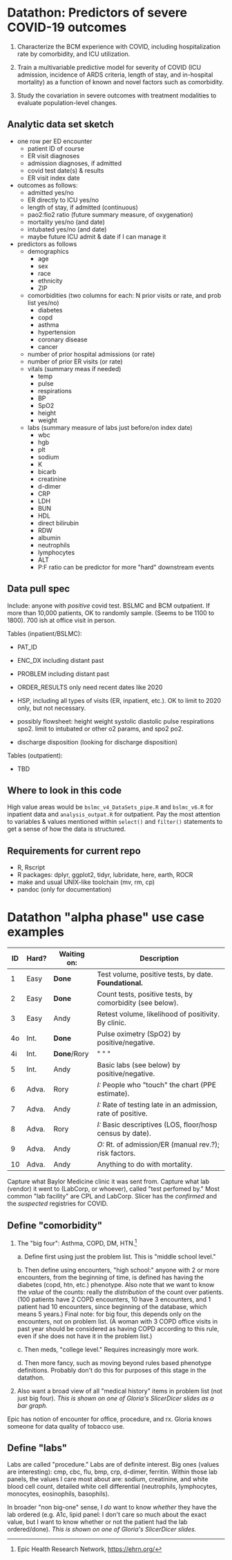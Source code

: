 Datathon: Predictors of severe COVID-19 outcomes
========

1. Characterize the BCM experience with COVID, including
hospitalization rate by comorbidity, and ICU utilization.

2. Train a multivariable predictive model for severity of COVID (ICU
admission, incidence of ARDS criteria, length of stay, and in-hospital
mortality) as a function of known and novel factors such as
comorbidity.

3. Study the covariation in severe outcomes with treatment modalities
to evaluate population-level changes.

Analytic data set sketch
--------

* one row per ED encounter
    * patient ID of course
    * ER visit diagnoses
    * admission diagnoses, if admitted
    * covid test date(s) & results
    * ER visit index date
* outcomes as follows:
    * admitted yes/no
    * ER directly to ICU yes/no
    * length of stay, if admitted (continuous)
    * pao2:fio2 ratio (future summary measure, of oxygenation)
    * mortality yes/no (and date)
    * intubated yes/no (and date)
    * maybe future ICU admit & date if I can manage it
* predictors as follows
    * demographics
        * age
        * sex
        * race
        * ethnicity
        * ZIP
    * comorbidities (two columns for each: N prior visits or rate, and prob list yes/no)
        * diabetes
        * copd
        * asthma
        * hypertension
        * coronary disease
        * cancer
    * number of prior hospital admissions (or rate)
    * number of prior ER visits (or rate)
    * vitals (summary meas if needed)
        * temp
        * pulse
        * respirations
        * BP
        * SpO2
        * height
        * weight
    * labs (summary measure of labs just before/on index date)
        * wbc
        * hgb
        * plt
        * sodium
        * K
        * bicarb
        * creatinine
        * d-dimer
        * CRP
        * LDH
        * BUN
        * HDL
        * direct bilirubin
        * RDW
        * albumin
        * neutrophils
        * lymphocytes
        * ALT
        * P:F ratio can be predictor for more "hard" downstream events

Data pull spec
--------

Include: anyone with *positive* covid test. BSLMC and BCM outpatient.
If more than 10,000 patients, OK to randomly sample. (Seems to be 1100
to 1800). 700 ish at office visit in person.

Tables (inpatient/BSLMC):

- PAT_ID

- ENC_DX including distant past

- PROBLEM including distant past

- ORDER_RESULTS only need recent dates like 2020

- HSP, including all types of visits (ER, inpatient, etc.). OK to
  limit to 2020 only, but not necessary.

- possibly flowsheet: height weight systolic diastolic pulse
  respirations spo2. limit to intubated or other o2 params, and spo2
  po2.

- discharge disposition (looking for discharge disposition)

Tables (outpatient):

- TBD

Where to look in this code
--------

High value areas would be `bslmc_v4_DataSets_pipe.R` and `bslmc_v6.R` for inpatient
data and `analysis_outpat.R` for outpatient. Pay the most attention to
variables & values mentioned within `select()` and `filter()`
statements to get a sense of how the data is structured.

Requirements for current repo
--------

- R, Rscript
- R packages: dplyr, ggplot2, tidyr, lubridate, here, earth, ROCR
- make and usual UNIX-like toolchain (mv, rm, cp)
- pandoc (only for documentation)


Datathon "alpha phase" use case examples
========

|ID| Hard? | Waiting on:   | Description                                                 |
|--|-------|---------------|-------------------------------------------------------------|
|1 | Easy  | **Done**      | Test volume, positive tests, by date. **Foundational.**     |
|2 | Easy  | **Done**      | Count tests, positive tests, by comorbidity (see below).    |
|3 | Easy  | Andy          | Retest volume, likelihood of positivity. By clinic.         |
|4o| Int.  | **Done**      | Pulse oximetry (SpO2) by positive/negative.                 |
|4i| Int.  | **Done**/Rory | " " "                                                       |
|5 | Int.  | Andy          | Basic labs (see below) by positive/negative.                |
|6 | Adva. | Rory          | *I:* People who "touch" the chart (PPE estimate).           |
|7 | Adva. | Andy          | *I:* Rate of testing late in an admission, rate of positive.|
|8 | Adva. | Rory          | *I:* Basic descriptives (LOS, floor/hosp census by date).   |
|9 | Adva. | Andy          | *O:* Rt. of admission/ER (manual rev.?); risk factors.      |
|10| Adva. | Andy          | Anything to do with mortality.                              |

Capture what Baylor Medicine clinic it was sent from. Capture what lab
(vendor) it went to (LabCorp, or whoever), called "test perfomed by."
Most common "lab facility" are CPL and LabCorp. Slicer has the
*confirmed* and the *suspected* registries for COVID.

Define "comorbidity"
--------

1. The "big four": Asthma, COPD, DM, HTN.[^ehrn]

    a. Define first using just the problem list. This is "middle
    school level."

    b. Then define using encounters, "high school:" anyone with 2 or more
    encounters, from the beginning of time, is defined has having the
    diabetes (copd, htn, etc.) phenotype. Also note that we want to
    know the *value* of the counts: really the *distribution* of the
    count over patients. (100 patients have 2 COPD encounters, 10 have
    3 encounters, and 1 patient had 10 encounters, since beginning of
    the database, which means 5 years.) Final note: for big four, this
    depends only on the encounters, not on problem list. (A woman with 3
    COPD office visits in past year should be considered as having
    COPD according to this rule, even if she does not have it in the
    problem list.)

    c. Then meds, "college level." Requires increasingly more work.

    d. Then more fancy, such as moving beyond rules based phenotype
    definitions. Probably don't do this for purposes of this stage in
    the datathon.

2. Also want a broad view of all "medical history" items in problem
list (not just big four). *This is shown on one of Gloria's SlicerDicer
slides as a bar graph.*

Epic has notion of encounter for office, procedure, and rx. Gloria
knows someone for data quality of tobacco use.

Define "labs"
--------

Labs are called "procedure." Labs are of definite interest. Big ones
(values are interesting): cmp, cbc, flu, bmp, crp, d-dimer, ferritin. Within
those lab panels, the values I care most about are: sodium,
creatinine, and white blood cell count, detailed white cell
differential (neutrophils, lymphocytes, monocytes, eosinophils,
basophils).

In broader "non big-one" sense, I *do* want to know *whether* they
have the lab ordered (e.g. A1c, lipid panel: I don't care so much
about the exact value, but I want to know whether or not the patient
had the lab ordered/done). *This is shown on one of Gloria's
SlicerDicer slides.*

[^ehrn]: Epic Health Research Network, https://ehrn.org/

